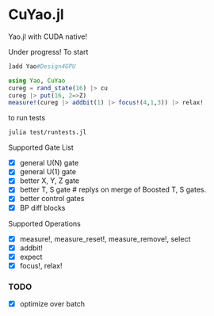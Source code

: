 # CuYao.jl

Yao.jl with CUDA native!

Under progress! To start
```julia console
]add Yao#Design4GPU

using Yao, CuYao
cureg = rand_state(16) |> cu
cureg |> put(16, 2=>Z)
measure!(cureg |> addbit(1) |> focus!(4,1,3)) |> relax!
```
to run tests
```bash
julia test/runtests.jl
```

Supported Gate List
- [x] general U(N) gate
- [x] general U(1) gate
- [x] better X, Y, Z gate
- [x] better T, S gate # replys on merge of Boosted T, S gates.
- [x] better control gates
- [x] BP diff blocks

Supported Operations
- [x] measure!, measure_reset!, measure_remove!, select
- [x] addbit!
- [x] expect
- [x] focus!, relax!

### TODO
- [x] optimize over batch
